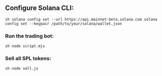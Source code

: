 
## Configure Solana CLI:

```sh solana config set --url https://api.mainnet-beta.solana.com solana config set --keypair /path/to/your/solana/wallet.json ```

### Run the trading bot:

```sh node script.mjs ```  

### Sell all SPL tokens:

```sh node sell.js ``` 
